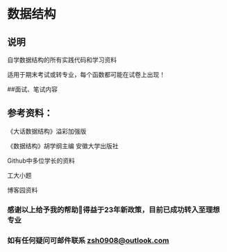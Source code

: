# 数据结构
## 说明
自学数据结构的所有实践代码和学习资料

适用于期末考试或转专业，每个函数都可能在试卷上出现！

##面试、笔试内容

## 参考资料：

《大话数据结构》溢彩加强版

《数据结构》胡学纲主编 安徽大学出版社

 Github中多位学长的资料 

 工大小题

 博客园资料 

### 感谢以上给予我的帮助🙏得益于23年新政策，目前已成功转入至理想专业
### 如有任何疑问可邮件联系 zsh0908@outlook.com
